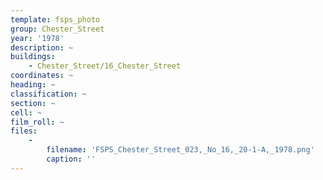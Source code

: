 ```yaml
---
template: fsps_photo
group: Chester_Street
year: '1978'
description: ~
buildings:
    - Chester_Street/16_Chester_Street
coordinates: ~
heading: ~
classification: ~
section: ~
cell: ~
film_roll: ~
files:
    -
        filename: 'FSPS_Chester_Street_023,_No_16,_20-1-A,_1978.png'
        caption: ''
---
```

